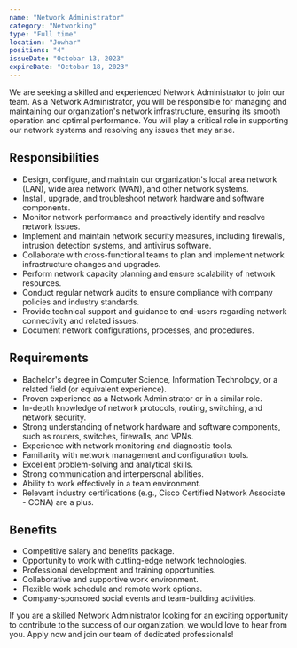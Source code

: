 ```yaml
---
name: "Network Administrator"
category: "Networking"
type: "Full time"
location: "Jowhar"
positions: "4"
issueDate: "Octobar 13, 2023"
expireDate: "Octobar 18, 2023"
---
```


We are seeking a skilled and experienced Network Administrator to join our team. As a Network Administrator, you will be responsible for managing and maintaining our organization's network infrastructure, ensuring its smooth operation and optimal performance. You will play a critical role in supporting our network systems and resolving any issues that may arise.

## Responsibilities

- Design, configure, and maintain our organization's local area network (LAN), wide area network (WAN), and other network systems.
- Install, upgrade, and troubleshoot network hardware and software components.
- Monitor network performance and proactively identify and resolve network issues.
- Implement and maintain network security measures, including firewalls, intrusion detection systems, and antivirus software.
- Collaborate with cross-functional teams to plan and implement network infrastructure changes and upgrades.
- Perform network capacity planning and ensure scalability of network resources.
- Conduct regular network audits to ensure compliance with company policies and industry standards.
- Provide technical support and guidance to end-users regarding network connectivity and related issues.
- Document network configurations, processes, and procedures.

## Requirements

- Bachelor's degree in Computer Science, Information Technology, or a related field (or equivalent experience).
- Proven experience as a Network Administrator or in a similar role.
- In-depth knowledge of network protocols, routing, switching, and network security.
- Strong understanding of network hardware and software components, such as routers, switches, firewalls, and VPNs.
- Experience with network monitoring and diagnostic tools.
- Familiarity with network management and configuration tools.
- Excellent problem-solving and analytical skills.
- Strong communication and interpersonal abilities.
- Ability to work effectively in a team environment.
- Relevant industry certifications (e.g., Cisco Certified Network Associate - CCNA) are a plus.

## Benefits

- Competitive salary and benefits package.
- Opportunity to work with cutting-edge network technologies.
- Professional development and training opportunities.
- Collaborative and supportive work environment.
- Flexible work schedule and remote work options.
- Company-sponsored social events and team-building activities.

If you are a skilled Network Administrator looking for an exciting opportunity to contribute to the success of our organization, we would love to hear from you. Apply now and join our team of dedicated professionals!

